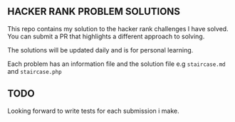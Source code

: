 ## HACKER RANK PROBLEM SOLUTIONS

This repo contains my solution to the hacker rank challenges I have solved. 
You can submit a PR that highlights a different approach to solving.

The solutions will be updated daily and is for personal learning.

Each problem has an information file and the solution file 
e.g `staircase.md` and `staircase.php`

## TODO
Looking forward to write tests for each submission i make.
